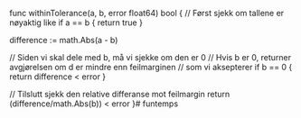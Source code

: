 func withinTolerance(a, b, error float64) bool {
  // Først sjekk om tallene er nøyaktig like
  if a == b {
    return true
  }

  difference := math.Abs(a - b)

  // Siden vi skal dele med b, må vi sjekke om den er 0
  // Hvis b er 0, returner avgjørelsen om d er mindre enn feilmarginen
  // som vi aksepterer
  if b == 0 {
    return difference < error
  }

  // Tilslutt sjekk den relative differanse mot feilmargin
  return (difference/math.Abs(b)) < error
}# funtemps